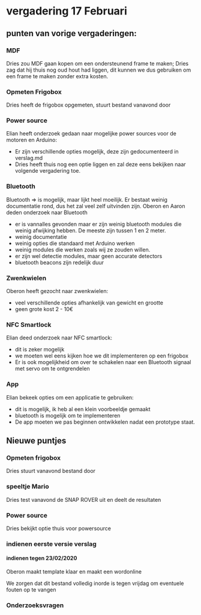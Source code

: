 # vergadering 17 Februari

## punten van vorige vergaderingen:

### MDF

Dries zou MDF gaan kopen om een ondersteunend frame te maken; Dries zag dat hij thuis nog oud hout had liggen, dit kunnen we dus gebruiken om een frame te maken zonder extra kosten.

### Opmeten Frigobox

Dries heeft de frigobox opgemeten, stuurt bestand vanavond door

### Power source

Elian heeft onderzoek gedaan naar mogelijke power sources voor de motoren en Arduino:
 - Er zijn verschillende opties mogelijk, deze zijn gedocumenteerd in verslag.md
 - Dries heeft thuis nog een optie liggen en zal deze eens bekijken naar volgende vergadering toe.

### Bluetooth

Bluetooth => is mogelijk, maar lijkt heel moeilijk. Er bestaat weinig documentatie rond, dus het zal veel zelf uitvinden zijn.
Oberon en Aaron deden onderzoek naar Bluetooth
 - er is vannalles gevonden maar er zijn weinig bluetooth modules die weinig afwijking hebben. De meeste zijn tussen 1 en 2 meter.
 - weinig documentatie
 - weinig opties die standaard met Arduino werken
 - weinig modules die werken zoals wij ze zouden willen.
  - er zijn wel detectie modules, maar geen accurate detectors
 - bluetooth beacons zijn redelijk duur
 
### Zwenkwielen

Oberon heeft gezocht naar zwenkwielen:
 - veel verschillende opties afhankelijk van gewicht en grootte
 - geen grote kost 2 - 10€
 
### NFC Smartlock

Elian deed onderzoek naar NFC smartlock:
 - dit is zeker mogelijk
 - we moeten wel eens kijken hoe we dit implementeren op een frigobox
 - Er is ook mogelijkheid om over te schakelen naar een Bluetooth signaal met servo om te ontgrendelen

### App

Elian bekeek opties om een applicatie te gebruiken:
- dit is mogelijk, ik heb al een klein voorbeeldje gemaakt
- bluetooth is mogelijk om te implementeren
- De app moeten we pas beginnen ontwikkelen nadat een prototype staat.

## Nieuwe puntjes

### Opmeten frigobox

Dries stuurt vanavond bestand door

### speeltje Mario

Dries test vanavond de SNAP ROVER uit en deelt de resultaten

### Power source

Dries bekijkt optie thuis voor powersource

### indienen eerste versie verslag

#### indienen tegen 23/02/2020

Oberon maakt template klaar en maakt een wordonline

We zorgen dat dit bestand volledig inorde is tegen vrijdag om eventuele fouten op te vangen

### Onderzoeksvragen
